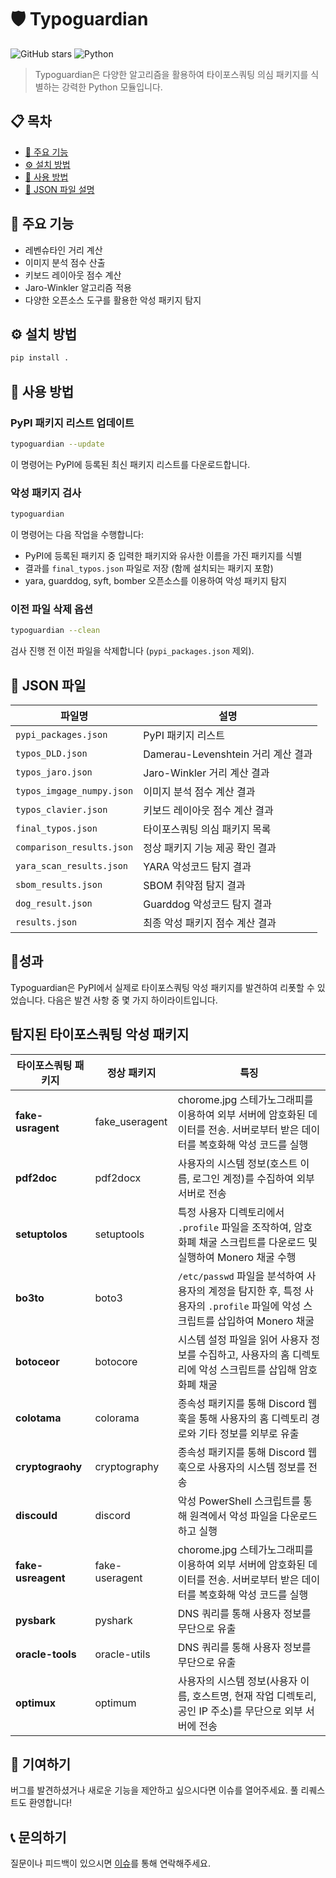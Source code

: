 # 🛡️ Typoguardian

![GitHub stars](https://img.shields.io/github/stars/typoguardian/typoguardian?style=social)
![Python](https://img.shields.io/badge/Python-3.10%2B-blue)

> Typoguardian은 다양한 알고리즘을 활용하여 타이포스쿼팅 의심 패키지를 식별하는 강력한 Python 모듈입니다.

## 📋 목차
- [🚀 주요 기능](#주요-기능)
- [⚙️ 설치 방법](#설치-방법)
- [🔧 사용 방법](#사용-방법)
- [📁 JSON 파일 설명](#json-파일)

## 🚀 주요 기능

- 레벤슈타인 거리 계산
- 이미지 분석 점수 산출
- 키보드 레이아웃 점수 계산
- Jaro-Winkler 알고리즘 적용
- 다양한 오픈소스 도구를 활용한 악성 패키지 탐지

## ⚙️ 설치 방법

```bash
pip install .
```

## 🔧 사용 방법

### PyPI 패키지 리스트 업데이트

```bash
typoguardian --update
```

이 명령어는 PyPI에 등록된 최신 패키지 리스트를 다운로드합니다.

### 악성 패키지 검사

```bash
typoguardian
```

이 명령어는 다음 작업을 수행합니다:
- PyPI에 등록된 패키지 중 입력한 패키지와 유사한 이름을 가진 패키지를 식별
- 결과를 `final_typos.json` 파일로 저장 (함께 설치되는 패키지 포함)
- yara, guarddog, syft, bomber 오픈소스를 이용하여 악성 패키지 탐지

### 이전 파일 삭제 옵션

```bash
typoguardian --clean
```

검사 진행 전 이전 파일을 삭제합니다 (`pypi_packages.json` 제외).

## 📁 JSON 파일

| 파일명 | 설명 |
|--------|------|
| `pypi_packages.json` | PyPI 패키지 리스트 |
| `typos_DLD.json` | Damerau-Levenshtein 거리 계산 결과 |
| `typos_jaro.json` | Jaro-Winkler 거리 계산 결과 |
| `typos_imgage_numpy.json` | 이미지 분석 점수 계산 결과 |
| `typos_clavier.json` | 키보드 레이아웃 점수 계산 결과 |
| `final_typos.json` | 타이포스쿼팅 의심 패키지 목록 |
| `comparison_results.json` | 정상 패키지 기능 제공 확인 결과 |
| `yara_scan_results.json` | YARA 악성코드 탐지 결과 |
| `sbom_results.json` | SBOM 취약점 탐지 결과 |
| `dog_result.json` | Guarddog 악성코드 탐지 결과 |
| `results.json` | 최종 악성 패키지 점수 계산 결과 |

## 🥇성과
Typoguardian은 PyPI에서 실제로 타이포스쿼팅 악성 패키지를 발견하여 리폿할 수 있었습니다. 다음은 발견 사항 중 몇 가지 하이라이트입니다.
## 탐지된 타이포스쿼팅 악성 패키지
| 타이포스쿼팅 패키지 | 정상 패키지     | 특징 |
|--------------------|----------------|---------------------|
| **fake-usragent**   | fake_useragent | chorome.jpg 스테가노그래피를 이용하여 외부 서버에 암호화된 데이터를 전송. 서버로부터 받은 데이터를 복호화해 악성 코드를 실행 |
| **pdf2doc**         | pdf2docx       | 사용자의 시스템 정보(호스트 이름, 로그인 계정)를 수집하여 외부 서버로 전송 |
| **setuptolos**      | setuptools     | 특정 사용자 디렉토리에서 `.profile` 파일을 조작하여, 암호화폐 채굴 스크립트를 다운로드 및 실행하여 Monero 채굴 수행 |
| **bo3to**           | boto3          | `/etc/passwd` 파일을 분석하여 사용자의 계정을 탐지한 후, 특정 사용자의 `.profile` 파일에 악성 스크립트를 삽입하여 Monero 채굴 |
| **botoceor**        | botocore       | 시스템 설정 파일을 읽어 사용자 정보를 수집하고, 사용자의 홈 디렉토리에 악성 스크립트를 삽입해 암호화폐 채굴 |
| **colotama**        | colorama       | 종속성 패키지를 통해 Discord 웹훅을 통해 사용자의 홈 디렉토리 경로와 기타 정보를 외부로 유출 |
| **cryptograohy**    | cryptography   | 종속성 패키지를 통해 Discord 웹훅으로 사용자의 시스템 정보를 전송 |
| **discould**        | discord        | 악성 PowerShell 스크립트를 통해 원격에서 악성 파일을 다운로드하고 실행 |
| **fake-usreagent**  | fake-useragent | chorome.jpg 스테가노그래피를 이용하여 외부 서버에 암호화된 데이터를 전송. 서버로부터 받은 데이터를 복호화해 악성 코드를 실행 |
| **pysbark**  | pyshark |  DNS 쿼리를 통해 사용자 정보를 무단으로 유출 |
| **oracle-tools**  | oracle-utils | DNS 쿼리를 통해 사용자 정보를 무단으로 유출 |
| **optimux**  | optimum | 사용자의 시스템 정보(사용자 이름, 호스트명, 현재 작업 디렉토리, 공인 IP 주소)를 무단으로 외부 서버에 전송 |

## 🤝 기여하기

버그를 발견하셨거나 새로운 기능을 제안하고 싶으시다면 이슈를 열어주세요. 풀 리퀘스트도 환영합니다!

## 📞 문의하기

질문이나 피드백이 있으시면 [이슈](https://github.com/Hyunddu/typoguardian/issues)를 통해 연락해주세요.
